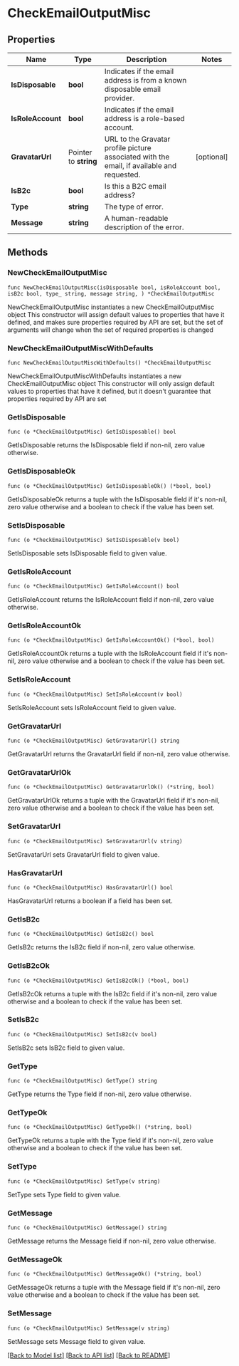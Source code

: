 # CheckEmailOutputMisc

## Properties

Name | Type | Description | Notes
------------ | ------------- | ------------- | -------------
**IsDisposable** | **bool** | Indicates if the email address is from a known disposable email provider. | 
**IsRoleAccount** | **bool** | Indicates if the email address is a role-based account. | 
**GravatarUrl** | Pointer to **string** | URL to the Gravatar profile picture associated with the email, if available and requested. | [optional] 
**IsB2c** | **bool** | Is this a B2C email address? | 
**Type** | **string** | The type of error. | 
**Message** | **string** | A human-readable description of the error. | 

## Methods

### NewCheckEmailOutputMisc

`func NewCheckEmailOutputMisc(isDisposable bool, isRoleAccount bool, isB2c bool, type_ string, message string, ) *CheckEmailOutputMisc`

NewCheckEmailOutputMisc instantiates a new CheckEmailOutputMisc object
This constructor will assign default values to properties that have it defined,
and makes sure properties required by API are set, but the set of arguments
will change when the set of required properties is changed

### NewCheckEmailOutputMiscWithDefaults

`func NewCheckEmailOutputMiscWithDefaults() *CheckEmailOutputMisc`

NewCheckEmailOutputMiscWithDefaults instantiates a new CheckEmailOutputMisc object
This constructor will only assign default values to properties that have it defined,
but it doesn't guarantee that properties required by API are set

### GetIsDisposable

`func (o *CheckEmailOutputMisc) GetIsDisposable() bool`

GetIsDisposable returns the IsDisposable field if non-nil, zero value otherwise.

### GetIsDisposableOk

`func (o *CheckEmailOutputMisc) GetIsDisposableOk() (*bool, bool)`

GetIsDisposableOk returns a tuple with the IsDisposable field if it's non-nil, zero value otherwise
and a boolean to check if the value has been set.

### SetIsDisposable

`func (o *CheckEmailOutputMisc) SetIsDisposable(v bool)`

SetIsDisposable sets IsDisposable field to given value.


### GetIsRoleAccount

`func (o *CheckEmailOutputMisc) GetIsRoleAccount() bool`

GetIsRoleAccount returns the IsRoleAccount field if non-nil, zero value otherwise.

### GetIsRoleAccountOk

`func (o *CheckEmailOutputMisc) GetIsRoleAccountOk() (*bool, bool)`

GetIsRoleAccountOk returns a tuple with the IsRoleAccount field if it's non-nil, zero value otherwise
and a boolean to check if the value has been set.

### SetIsRoleAccount

`func (o *CheckEmailOutputMisc) SetIsRoleAccount(v bool)`

SetIsRoleAccount sets IsRoleAccount field to given value.


### GetGravatarUrl

`func (o *CheckEmailOutputMisc) GetGravatarUrl() string`

GetGravatarUrl returns the GravatarUrl field if non-nil, zero value otherwise.

### GetGravatarUrlOk

`func (o *CheckEmailOutputMisc) GetGravatarUrlOk() (*string, bool)`

GetGravatarUrlOk returns a tuple with the GravatarUrl field if it's non-nil, zero value otherwise
and a boolean to check if the value has been set.

### SetGravatarUrl

`func (o *CheckEmailOutputMisc) SetGravatarUrl(v string)`

SetGravatarUrl sets GravatarUrl field to given value.

### HasGravatarUrl

`func (o *CheckEmailOutputMisc) HasGravatarUrl() bool`

HasGravatarUrl returns a boolean if a field has been set.

### GetIsB2c

`func (o *CheckEmailOutputMisc) GetIsB2c() bool`

GetIsB2c returns the IsB2c field if non-nil, zero value otherwise.

### GetIsB2cOk

`func (o *CheckEmailOutputMisc) GetIsB2cOk() (*bool, bool)`

GetIsB2cOk returns a tuple with the IsB2c field if it's non-nil, zero value otherwise
and a boolean to check if the value has been set.

### SetIsB2c

`func (o *CheckEmailOutputMisc) SetIsB2c(v bool)`

SetIsB2c sets IsB2c field to given value.


### GetType

`func (o *CheckEmailOutputMisc) GetType() string`

GetType returns the Type field if non-nil, zero value otherwise.

### GetTypeOk

`func (o *CheckEmailOutputMisc) GetTypeOk() (*string, bool)`

GetTypeOk returns a tuple with the Type field if it's non-nil, zero value otherwise
and a boolean to check if the value has been set.

### SetType

`func (o *CheckEmailOutputMisc) SetType(v string)`

SetType sets Type field to given value.


### GetMessage

`func (o *CheckEmailOutputMisc) GetMessage() string`

GetMessage returns the Message field if non-nil, zero value otherwise.

### GetMessageOk

`func (o *CheckEmailOutputMisc) GetMessageOk() (*string, bool)`

GetMessageOk returns a tuple with the Message field if it's non-nil, zero value otherwise
and a boolean to check if the value has been set.

### SetMessage

`func (o *CheckEmailOutputMisc) SetMessage(v string)`

SetMessage sets Message field to given value.



[[Back to Model list]](../README.md#documentation-for-models) [[Back to API list]](../README.md#documentation-for-api-endpoints) [[Back to README]](../README.md)


